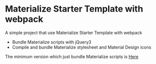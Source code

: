 Materialize Starter Template with webpack
=============================================

A simple project that use Materialize Starter Template with webpack

* Bundle Materialize scripts with jQuery3
* Compile and bundle Materialize stylesheet and Material Design icons

The minimum version which just bundle Materialize scripts is [Here](https://github.com/usk83/materialize-webpack/tree/minimum)

